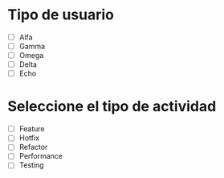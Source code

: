 # Tipo de usuario
- [ ] Alfa
- [ ] Gamma 
- [ ] Omega
- [ ] Delta
- [ ] Echo

# Seleccione el tipo de actividad
- [ ] Feature
- [ ] Hotfix
- [ ] Refactor
- [ ] Performance
- [ ] Testing
